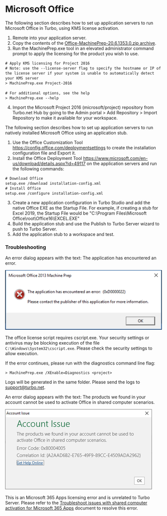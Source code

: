 # Microsoft Office

The following section describes how to set up application servers to run Microsoft Office in Turbo, using KMS license activation.

1. Remote into your application server.
2. Copy the contents of the [Office-MachinePrep-20.6.1353.0.zip archive](https://turbohq-my.sharepoint.com/:u:/g/personal/oleg_turbo_net/EddWLpxRoXFKrS1_-4_M9NkB3qya_W-svU1WpUNPaGoK5Q?e=4ClnpD).
3. Run the MachinePrep.exe tool in an elevated administrator command prompt to apply the licensing for the product you wish to use.

```
# Apply KMS licensing for Project 2016
# Note: use the --license-server flag to specify the hostname or IP of the license server if your system is unable to automatically detect your KMS server
> MachinePrep.exe Project-2016

# For additional options, see the help
> MachinePrep.exe --help
```

4. Import the Microsoft Project 2016 (microsoft/project) repository from Turbo.net Hub by going to the Admin portal > Add Repository > Import Repository to make it available for your workspace.

The following section describes how to set up application servers to run natively installed Microsoft Office using an application stub.

1. Use the Office Customization Tool https://config.office.com/deploymentsettings to create the installation configuration file and Export it.
2. Install the Office Deployment Tool https://www.microsoft.com/en-us/download/details.aspx?id=49117 on the application servers and run the following commands:

```
# Download Office
setup.exe /download installation-config.xml
# Install Office
setup.exe /configure installation-config.xml
```

3. Create a new application configuration in Turbo Studio and add the native Office EXE as the Startup File. For example, if creating a stub for Excel 2019, the Startup File would be "C:\Program Files\Microsoft Office\root\Office16\EXCEL.EXE"
4. Build the application stub and use the Publish to Turbo Server wizard to push to Turbo Server.
5. Add the application stub to a workspace and test.

### Troubleshooting

An error dialog appears with the text: The application has encountered an error.

![ErrorDialog](/images/thumbnail_image001.png)

The office license script requires cscript.exe. Your security settings or antivirus may be blocking execution of the file `C:\Windows\System32\cscript.exe`. Please check the security settings to allow execution.

If the error continues, please run with the diagnostics command line flag:

```
> MachinePrep.exe /XEnable=Diagnostics <project>
```

Logs will be generated in the same folder. Please send the logs to support@turbo.net.

An error dialog appears with the text: The products we found in your account cannot be used to activate Office in shared computer scenarios.

![Office products error](/images/officeerror.png)

This is an Microsoft 365 Apps licensing error and is unrelated to Turbo Server. Please refer to the [Troubleshoot issues with shared computer activation for Microsoft 365 Apps](https://docs.microsoft.com/en-us/deployoffice/troubleshoot-shared-computer-activation) document to resolve this error.
